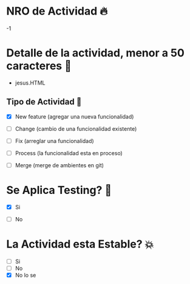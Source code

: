 # NRO de Actividad 🔥
-1


# Detalle de la actividad, menor a 50 caracteres 🧩
- jesus.HTML


## Tipo de Actividad 📜
- [x] New feature (agregar una nueva funcionalidad) 
- [ ] Change (cambio de una funcionalidad existente)
- [ ] Fix (arreglar una funcionalidad)
- [ ] Process (la funcionalidad esta en proceso)
- [ ] Merge (merge de ambientes en git)


# Se Aplica Testing? 🧪
- [x] Si
- [ ] No


# La Actividad esta Estable? 💥
- [ ] Si
- [ ] No
- [x] No lo se
